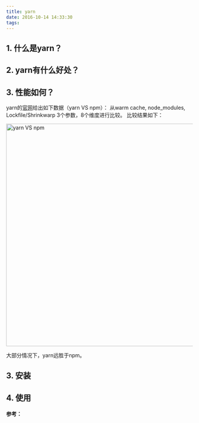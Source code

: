 ```yaml
---
title: yarn
date: 2016-10-14 14:33:30
tags:
---
```


## 1. 什么是yarn？


## 2. yarn有什么好处？



## 3. 性能如何？

yarn的[官网](https://yarnpkg.com/en/compare)给出如下数据（yarn VS npm）：
从warm cache, node_modules, Lockfile/Shrinkwarp 3个参数，8个维度进行比较。
比较结果如下：

<img src="/images/yarn_vs_npm.png" width="600" alt="yarn VS npm"/>

大部分情况下，yarn远胜于npm。


## 3. 安装




## 4. 使用


#### 参考：

